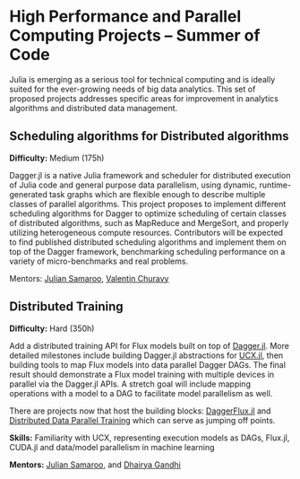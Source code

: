 
# High Performance and Parallel Computing Projects – Summer of Code

Julia is emerging as a serious tool for technical computing and is ideally suited for the ever-growing needs of big data analytics. This set of proposed projects addresses specific areas for improvement in analytics algorithms and distributed data management.


## Scheduling algorithms for Distributed algorithms

**Difficulty:** Medium (175h)

Dagger.jl is a native Julia framework and scheduler for distributed execution of Julia code and general purpose data parallelism, using dynamic, runtime-generated task graphs which are flexible enough to describe multiple classes of parallel algorithms. This project proposes to implement different scheduling algorithms for Dagger to optimize scheduling of certain classes of distributed algorithms, such as MapReduce and MergeSort, and properly utilizing heterogeneous compute resources. Contributors will be expected to find published distributed scheduling algorithms and implement them on top of the Dagger framework, benchmarking scheduling performance on a variety of micro-benchmarks and real problems.

Mentors: [Julian Samaroo](https://github.com/jpsamaroo), [Valentin Churavy](https://github.com/vchuravy)

## Distributed Training

**Difficulty:** Hard (350h)

Add a distributed training API for Flux models built on top of [Dagger.jl](https://github.com/JuliaParallel/Dagger.jl). More detailed milestones include building Dagger.jl abstractions for [UCX.jl](https://github.com/JuliaParallel/UCX.jl), then building tools to map Flux models into data parallel Dagger DAGs. The final result should demonstrate a Flux model training with multiple devices in parallel via the Dagger.jl APIs. A stretch goal will include mapping operations with a model to a DAG to facilitate model parallelism as well.

There are projects now that host the building blocks: [DaggerFlux.jl](https://github.com/FluxML/DaggerFlux.jl) and [Distributed Data Parallel Training](https://github.com/DhairyaLGandhi/ResNetImageNet.jl) which can serve as jumping off points.

**Skills:** Familiarity with UCX, representing execution models as DAGs, Flux.jl, CUDA.jl and data/model parallelism in machine learning

**Mentors:** [Julian Samaroo](https://github.com/jpsamaroo), and [Dhairya Gandhi](https://github.com/DhairyaLGandhi)
